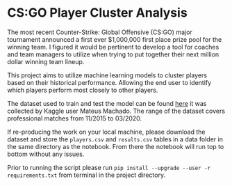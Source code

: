# CS:GO Player Cluster Analysis

The most recent Counter-Strike: Global Offensive (CS:GO) major tournament announced a first ever $1,000,000 first place prize pool for the winning team. I figured it would be pertinent to develop a tool for coaches and team managers to utilize when trying to put together their next million dollar winning team lineup.

This project aims to utilize machine learning models to cluster players based on their historical performance. Allowing the end user to identify which players perform most closely to other players.

The dataset used to train and test the model can be found [here](https://www.kaggle.com/mateusdmachado/csgo-professional-matches) it was collected by Kaggle user Mateus Machado. The range of the dataset covers professional matches from 11/2015 to 03/2020.

If re-producing the work on your local machine, please download the dataset and store the `players.csv` and `results.csv` tables in a data folder in the same directory as the notebook. From there the notebook will run top to bottom without any issues.

Prior to running the script please run `pip install --upgrade --user -r requirements.txt` from terminal in the project directory.
